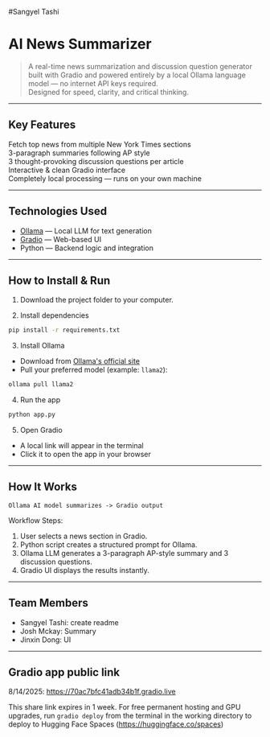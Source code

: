 #Sangyel Tashi

# AI News Summarizer

> A real-time news summarization and discussion question generator built with Gradio and powered entirely by a local Ollama language model — no internet API keys required.  
> Designed for speed, clarity, and critical thinking.

---

## Key Features
Fetch top news from multiple New York Times sections  
3-paragraph summaries following AP style  
3 thought-provoking discussion questions per article  
Interactive & clean Gradio interface  
Completely local processing — runs on your own machine  

---

## Technologies Used
-  [Ollama](https://ollama.com/) — Local LLM for text generation  
-  [Gradio](https://www.gradio.app/) — Web-based UI  
-  Python — Backend logic and integration  

---

## How to Install & Run

1. Download the project folder to your computer.  

2. Install dependencies 
```bash
pip install -r requirements.txt
```
3. Install Ollama
- Download from [Ollama's official site](https://ollama.com/download)  
- Pull your preferred model (example: `llama2`):
```bash
ollama pull llama2
```
4. Run the app
```bash
python app.py
```

5. Open Gradio
- A local link will appear in the terminal  
- Click it to open the app in your browser  

---

## How It Works

```plaintext
Ollama AI model summarizes -> Gradio output
```

Workflow Steps:  
1. User selects a news section in Gradio.  
2. Python script creates a structured prompt for Ollama.  
3. Ollama LLM generates a 3-paragraph AP-style summary and 3 discussion questions.  
4. Gradio UI displays the results instantly.  

---

## Team Members
- Sangyel Tashi: create readme
- Josh Mckay: Summary
- Jinxin Dong: UI

---

## Gradio app public link
8/14/2025: https://70ac7bfc41adb34b1f.gradio.live

This share link expires in 1 week. For free permanent hosting and GPU upgrades, run `gradio deploy` from the terminal in the working directory to deploy to Hugging Face Spaces (https://huggingface.co/spaces)
